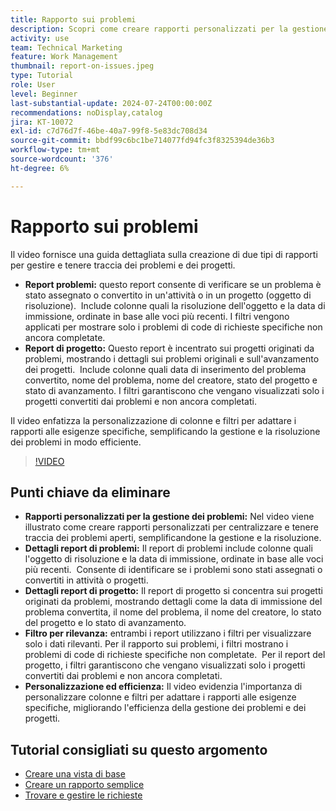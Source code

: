 ```yaml
---
title: Rapporto sui problemi
description: Scopri come creare rapporti personalizzati per la gestione dei problemi e dei progetti, incluso come centralizzare e tenere traccia dei problemi aperti, personalizzare colonne e filtri e ottimizzare la gestione di progetti e problemi.
activity: use
team: Technical Marketing
feature: Work Management
thumbnail: report-on-issues.jpeg
type: Tutorial
role: User
level: Beginner
last-substantial-update: 2024-07-24T00:00:00Z
recommendations: noDisplay,catalog
jira: KT-10072
exl-id: c7d76d7f-46be-40a7-99f8-5e83dc708d34
source-git-commit: bbdf99c6bc1be714077fd94fc3f8325394de36b3
workflow-type: tm+mt
source-wordcount: '376'
ht-degree: 6%

---
```


# Rapporto sui problemi

Il video fornisce una guida dettagliata sulla creazione di due tipi di rapporti per gestire e tenere traccia dei problemi e dei progetti. &#x200B;

* **Report problemi:** questo report consente di verificare se un problema è stato assegnato o convertito in un&#39;attività o in un progetto (oggetto di risoluzione). &#x200B; Include colonne quali la risoluzione dell&#39;oggetto e la data di immissione, ordinate in base alle voci più recenti. I filtri vengono applicati per mostrare solo i problemi di code di richieste specifiche non ancora completate. &#x200B;
* **Report di progetto:** Questo report è incentrato sui progetti originati da problemi, mostrando i dettagli sui problemi originali e sull&#39;avanzamento dei progetti. &#x200B; Include colonne quali data di inserimento del problema convertito, nome del problema, nome del creatore, stato del progetto e stato di avanzamento. I filtri garantiscono che vengano visualizzati solo i progetti convertiti dai problemi e non ancora completati. &#x200B;

Il video enfatizza la personalizzazione di colonne e filtri per adattare i rapporti alle esigenze specifiche, semplificando la gestione e la risoluzione dei problemi in modo efficiente. &#x200B;


>[!VIDEO](https://video.tv.adobe.com/v/3432002/?quality=12&learn=on&enablevpops=1)

## Punti chiave da eliminare

* **Rapporti personalizzati per la gestione dei problemi:** Nel video viene illustrato come creare rapporti personalizzati per centralizzare e tenere traccia dei problemi aperti, semplificandone la gestione e la risoluzione. &#x200B;
* **Dettagli report di problemi:** Il report di problemi include colonne quali l&#39;oggetto di risoluzione e la data di immissione, ordinate in base alle voci più recenti. &#x200B; Consente di identificare se i problemi sono stati assegnati o convertiti in attività o progetti. &#x200B;
* **Dettagli report di progetto:** Il report di progetto si concentra sui progetti originati da problemi, mostrando dettagli come la data di immissione del problema convertita, il nome del problema, il nome del creatore, lo stato del progetto e lo stato di avanzamento.
* **Filtro per rilevanza:** entrambi i report utilizzano i filtri per visualizzare solo i dati rilevanti. Per il rapporto sui problemi, i filtri mostrano i problemi di code di richieste specifiche non completate. &#x200B; Per il report del progetto, i filtri garantiscono che vengano visualizzati solo i progetti convertiti dai problemi e non ancora completati. &#x200B;
* **Personalizzazione ed efficienza:** Il video evidenzia l&#39;importanza di personalizzare colonne e filtri per adattare i rapporti alle esigenze specifiche, migliorando l&#39;efficienza della gestione dei problemi e dei progetti.


## Tutorial consigliati su questo argomento

* [Creare una vista di base](/help/reporting/basic-reporting/create-a-basic-view.md)
* [Creare un rapporto semplice](/help/reporting/basic-reporting/create-a-simple-report.md)
* [Trovare e gestire le richieste](/help/manage-work/issues-requests/find-requests.md)

